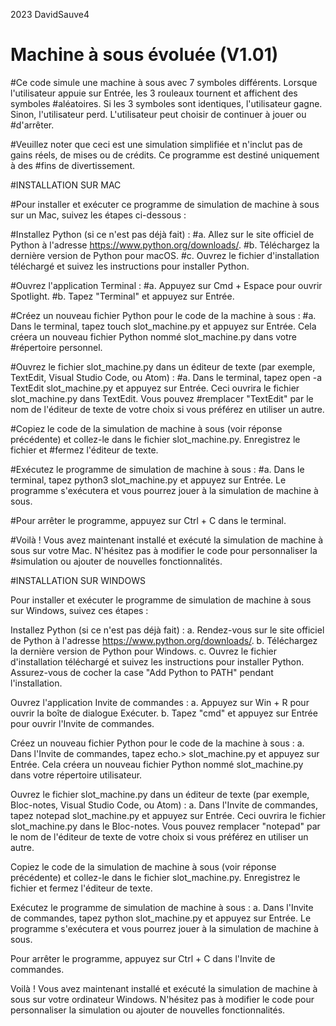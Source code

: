 2023 DavidSauve4
# Machine à sous évoluée (V1.01)

#Ce code simule une machine à sous avec 7 symboles différents. Lorsque l'utilisateur appuie sur Entrée, les 3 rouleaux tournent et affichent des symboles #aléatoires. Si les 3 symboles sont identiques, l'utilisateur gagne. Sinon, l'utilisateur perd. L'utilisateur peut choisir de continuer à jouer ou #d'arrêter.

#Veuillez noter que ceci est une simulation simplifiée et n'inclut pas de gains réels, de mises ou de crédits. Ce programme est destiné uniquement à des #fins de divertissement.

#INSTALLATION SUR MAC

#Pour installer et exécuter ce programme de simulation de machine à sous sur un Mac, suivez les étapes ci-dessous :

#Installez Python (si ce n'est pas déjà fait) :
#a. Allez sur le site officiel de Python à l'adresse https://www.python.org/downloads/.
#b. Téléchargez la dernière version de Python pour macOS.
#c. Ouvrez le fichier d'installation téléchargé et suivez les instructions pour installer Python.

#Ouvrez l'application Terminal :
#a. Appuyez sur Cmd + Espace pour ouvrir Spotlight.
#b. Tapez "Terminal" et appuyez sur Entrée.

#Créez un nouveau fichier Python pour le code de la machine à sous :
#a. Dans le terminal, tapez touch slot_machine.py et appuyez sur Entrée. Cela créera un nouveau fichier Python nommé slot_machine.py dans votre #répertoire personnel.

#Ouvrez le fichier slot_machine.py dans un éditeur de texte (par exemple, TextEdit, Visual Studio Code, ou Atom) :
#a. Dans le terminal, tapez open -a TextEdit slot_machine.py et appuyez sur Entrée. Ceci ouvrira le fichier slot_machine.py dans TextEdit. Vous pouvez #remplacer "TextEdit" par le nom de l'éditeur de texte de votre choix si vous préférez en utiliser un autre.

#Copiez le code de la simulation de machine à sous (voir réponse précédente) et collez-le dans le fichier slot_machine.py. Enregistrez le fichier et #fermez l'éditeur de texte.

#Exécutez le programme de simulation de machine à sous :
#a. Dans le terminal, tapez python3 slot_machine.py et appuyez sur Entrée. Le programme s'exécutera et vous pourrez jouer à la simulation de machine à sous.

#Pour arrêter le programme, appuyez sur Ctrl + C dans le terminal.

#Voilà ! Vous avez maintenant installé et exécuté la simulation de machine à sous sur votre Mac. N'hésitez pas à modifier le code pour personnaliser la #simulation ou ajouter de nouvelles fonctionnalités.


#INSTALLATION SUR WINDOWS

Pour installer et exécuter le programme de simulation de machine à sous sur Windows, suivez ces étapes :

Installez Python (si ce n'est pas déjà fait) :
a. Rendez-vous sur le site officiel de Python à l'adresse https://www.python.org/downloads/.
b. Téléchargez la dernière version de Python pour Windows.
c. Ouvrez le fichier d'installation téléchargé et suivez les instructions pour installer Python. Assurez-vous de cocher la case "Add Python to PATH" pendant l'installation.

Ouvrez l'application Invite de commandes :
a. Appuyez sur Win + R pour ouvrir la boîte de dialogue Exécuter.
b. Tapez "cmd" et appuyez sur Entrée pour ouvrir l'Invite de commandes.

Créez un nouveau fichier Python pour le code de la machine à sous :
a. Dans l'Invite de commandes, tapez echo.> slot_machine.py et appuyez sur Entrée. Cela créera un nouveau fichier Python nommé slot_machine.py dans votre répertoire utilisateur.

Ouvrez le fichier slot_machine.py dans un éditeur de texte (par exemple, Bloc-notes, Visual Studio Code, ou Atom) :
a. Dans l'Invite de commandes, tapez notepad slot_machine.py et appuyez sur Entrée. Ceci ouvrira le fichier slot_machine.py dans le Bloc-notes. Vous pouvez remplacer "notepad" par le nom de l'éditeur de texte de votre choix si vous préférez en utiliser un autre.

Copiez le code de la simulation de machine à sous (voir réponse précédente) et collez-le dans le fichier slot_machine.py. Enregistrez le fichier et fermez l'éditeur de texte.

Exécutez le programme de simulation de machine à sous :
a. Dans l'Invite de commandes, tapez python slot_machine.py et appuyez sur Entrée. Le programme s'exécutera et vous pourrez jouer à la simulation de machine à sous.

Pour arrêter le programme, appuyez sur Ctrl + C dans l'Invite de commandes.

Voilà ! Vous avez maintenant installé et exécuté la simulation de machine à sous sur votre ordinateur Windows. N'hésitez pas à modifier le code pour personnaliser la simulation ou ajouter de nouvelles fonctionnalités.
